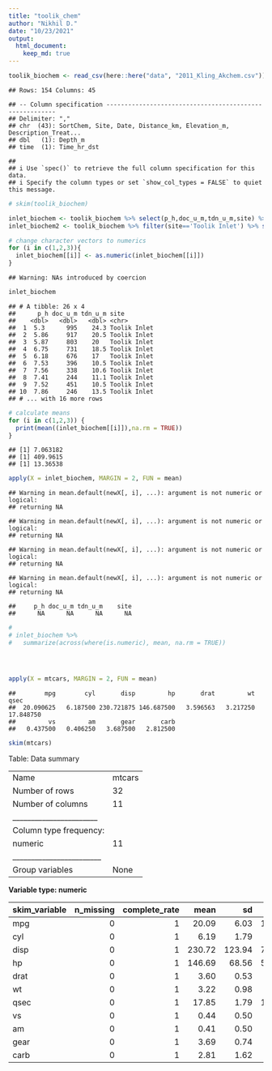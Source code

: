 ```yaml
---
title: "toolik_chem"
author: "Nikhil D."
date: "10/23/2021"
output:  
  html_document:
    keep_md: true
---
```





```r
toolik_biochem <- read_csv(here::here("data", "2011_Kling_Akchem.csv")) %>% clean_names
```

```
## Rows: 154 Columns: 45
```

```
## -- Column specification --------------------------------------------------------
## Delimiter: ","
## chr  (43): SortChem, Site, Date, Distance_km, Elevation_m, Description_Treat...
## dbl   (1): Depth_m
## time  (1): Time_hr_dst
```

```
## 
## i Use `spec()` to retrieve the full column specification for this data.
## i Specify the column types or set `show_col_types = FALSE` to quiet this message.
```

```r
# skim(toolik_biochem)

inlet_biochem <- toolik_biochem %>% select(p_h,doc_u_m,tdn_u_m,site) %>% filter(site=='Toolik Inlet')
inlet_biochem2 <- toolik_biochem %>% filter(site=='Toolik Inlet') %>% select(doc_u_m,tdn_u_m) 

# change character vectors to numerics
for (i in c(1,2,3)){
  inlet_biochem[[i]] <- as.numeric(inlet_biochem[[i]])
}
```

```
## Warning: NAs introduced by coercion
```

```r
inlet_biochem
```

```
## # A tibble: 26 x 4
##      p_h doc_u_m tdn_u_m site        
##    <dbl>   <dbl>   <dbl> <chr>       
##  1  5.3      995    24.3 Toolik Inlet
##  2  5.86     917    20.5 Toolik Inlet
##  3  5.87     803    20   Toolik Inlet
##  4  6.75     731    18.5 Toolik Inlet
##  5  6.18     676    17   Toolik Inlet
##  6  7.53     396    10.5 Toolik Inlet
##  7  7.56     338    10.6 Toolik Inlet
##  8  7.41     244    11.1 Toolik Inlet
##  9  7.52     451    10.5 Toolik Inlet
## 10  7.86     246    13.5 Toolik Inlet
## # ... with 16 more rows
```

```r
# calculate means
for (i in c(1,2,3)) {
  print(mean((inlet_biochem[[i]]),na.rm = TRUE))
}
```

```
## [1] 7.063182
## [1] 409.9615
## [1] 13.36538
```

```r
apply(X = inlet_biochem, MARGIN = 2, FUN = mean)
```

```
## Warning in mean.default(newX[, i], ...): argument is not numeric or logical:
## returning NA
```

```
## Warning in mean.default(newX[, i], ...): argument is not numeric or logical:
## returning NA

## Warning in mean.default(newX[, i], ...): argument is not numeric or logical:
## returning NA

## Warning in mean.default(newX[, i], ...): argument is not numeric or logical:
## returning NA
```

```
##     p_h doc_u_m tdn_u_m    site 
##      NA      NA      NA      NA
```

```r
# 
# inlet_biochem %>% 
#   summarize(across(where(is.numeric), mean, na.rm = TRUE))




apply(X = mtcars, MARGIN = 2, FUN = mean)
```

```
##        mpg        cyl       disp         hp       drat         wt       qsec 
##  20.090625   6.187500 230.721875 146.687500   3.596563   3.217250  17.848750 
##         vs         am       gear       carb 
##   0.437500   0.406250   3.687500   2.812500
```

```r
skim(mtcars)
```


Table: Data summary

|                         |       |
|:------------------------|:------|
|Name                     |mtcars |
|Number of rows           |32     |
|Number of columns        |11     |
|_______________________  |       |
|Column type frequency:   |       |
|numeric                  |11     |
|________________________ |       |
|Group variables          |None   |


**Variable type: numeric**

|skim_variable | n_missing| complete_rate|   mean|     sd|    p0|    p25|    p50|    p75|   p100|hist                                     |
|:-------------|---------:|-------------:|------:|------:|-----:|------:|------:|------:|------:|:----------------------------------------|
|mpg           |         0|             1|  20.09|   6.03| 10.40|  15.43|  19.20|  22.80|  33.90|▃▇▅▁▂ |
|cyl           |         0|             1|   6.19|   1.79|  4.00|   4.00|   6.00|   8.00|   8.00|▆▁▃▁▇ |
|disp          |         0|             1| 230.72| 123.94| 71.10| 120.83| 196.30| 326.00| 472.00|▇▃▃▃▂ |
|hp            |         0|             1| 146.69|  68.56| 52.00|  96.50| 123.00| 180.00| 335.00|▇▇▆▃▁ |
|drat          |         0|             1|   3.60|   0.53|  2.76|   3.08|   3.70|   3.92|   4.93|▇▃▇▅▁ |
|wt            |         0|             1|   3.22|   0.98|  1.51|   2.58|   3.33|   3.61|   5.42|▃▃▇▁▂ |
|qsec          |         0|             1|  17.85|   1.79| 14.50|  16.89|  17.71|  18.90|  22.90|▃▇▇▂▁ |
|vs            |         0|             1|   0.44|   0.50|  0.00|   0.00|   0.00|   1.00|   1.00|▇▁▁▁▆ |
|am            |         0|             1|   0.41|   0.50|  0.00|   0.00|   0.00|   1.00|   1.00|▇▁▁▁▆ |
|gear          |         0|             1|   3.69|   0.74|  3.00|   3.00|   4.00|   4.00|   5.00|▇▁▆▁▂ |
|carb          |         0|             1|   2.81|   1.62|  1.00|   2.00|   2.00|   4.00|   8.00|▇▂▅▁▁ |

